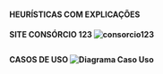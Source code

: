 <h4> HEURÍSTICAS COM EXPLICAÇÕES <h4>

SITE CONSÓRCIO 123
![consorcio123](https://user-images.githubusercontent.com/111503805/223725105-a707c8fc-f25d-4d9a-9c54-bbd0bac7ebc9.png)
<p align = center>
  <img width = "325" src"![consorcio123](https://user-images.githubusercontent.com/111503805/223725105-a707c8fc-f25d-4d9a-9c54-bbd0bac7ebc9.png)"
</p>


CASOS DE USO
![Diagrama Caso Uso](https://user-images.githubusercontent.com/111503805/194674970-7e365011-6e28-4e56-b462-059ebfb3793e.jpg)
<p align = center>
  <img width = "325" src"![Diagrama Caso Uso](https://user-images.githubusercontent.com/111503805/194674970-7e365011-6e28-4e56-b462-059ebfb3793e.jpg)"
</p>

